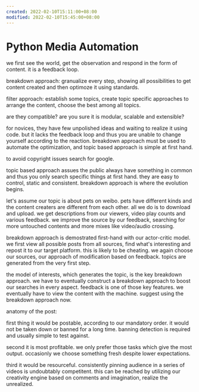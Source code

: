 ```yaml
---
created: 2022-02-10T15:11:00+08:00
modified: 2022-02-10T15:45:00+08:00
---
```


# Python Media Automation

we first see the world, get the observation and respond in the form of content. it is a feedback loop.

breakdown approach:
granualize every step, showing all possibilities to get content created and then optimoze it using standards.

filter approach:
establish some topics, create topic specific approaches to arrange the content, choose the best among all topics.

are they compatible? are you sure it is modular, scalable and extensible?

for novices, they have few unpolished ideas and waiting to realize it using code. but it lacks the feedback loop and thus you are unable to change yourself according to the reaction. breakdown approach must be used to automate the optimization, and topic based approach is simple at first hand.

to avoid copyright issues search for google.

topic based approach assues the public always have something in common and thus you only search specific things at first hand. they are easy to control, static and consistent. breakdown approach is where the evolution begins.

let's assume our topic is about pets on weibo. pets have different kinds and the content creaters are different from each other. all we do is to download and upload. we get descriptions from our viewers, video play counts and various feedback. we improve the source by our feedback, searching for more untouched contents and more mixes like video/audio crossing.

breakdown approach is demostrated first-hand with our actor-critic model. we first view all possible posts from all sources, find what's interesting and repost it to our target platform. this is likely to be cheating. we again choose our sources, our approach of modification based on feedback. topics are generated from the very first step.

the model of interests, which generates the topic, is the key breakdown approach. we have to eventually construct a breakdown approach to boost our searches in every aspect. feedback is one of those key features. we eventually have to view the content with the machine. suggest using the breakdown approach now.

anatomy of the post:

first thing it would be postable, according to our mandatory order. it would not be taken down or banned for a long time. banning detection is required and usually simple to test against.

second it is most profitable. we only prefer those tasks which give the most output. occasionly we choose something fresh despite lower expectations.

third it would be resourceful. consistently pinning audience in a series of videos is undoubtably competitent. this can be reached by utilizing our creativity engine based on comments and imagination, realize the unrealized.
